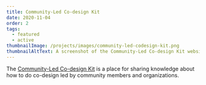 ```yaml
---
title: Community-Led Co-design Kit
date: 2020-11-04
order: 2
tags:
  - featured
  - active
thumbnailImage: /projects/images/community-led-codesign-kit.png
thumbnailAltText: A screenshot of the Community-Led Co-design Kit website
---
```

The [Community-Led Co-design Kit](https://co-design.inclusivedesign.ca/) is a place for sharing knowledge about how to
do co-design led by community members and organizations.
